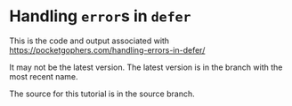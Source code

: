 # Handling `error`s in `defer`

This is the code and output associated with https://pocketgophers.com/handling-errors-in-defer/

It may not be the latest version. The latest version is in the branch with the most recent name.

The source for this tutorial is in the source branch.